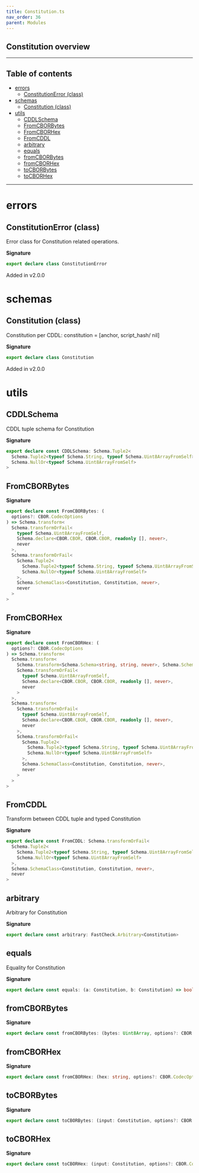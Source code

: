 ```yaml
---
title: Constitution.ts
nav_order: 36
parent: Modules
---
```


## Constitution overview

---

<h2 class="text-delta">Table of contents</h2>

- [errors](#errors)
  - [ConstitutionError (class)](#constitutionerror-class)
- [schemas](#schemas)
  - [Constitution (class)](#constitution-class)
- [utils](#utils)
  - [CDDLSchema](#cddlschema)
  - [FromCBORBytes](#fromcborbytes)
  - [FromCBORHex](#fromcborhex)
  - [FromCDDL](#fromcddl)
  - [arbitrary](#arbitrary)
  - [equals](#equals)
  - [fromCBORBytes](#fromcborbytes-1)
  - [fromCBORHex](#fromcborhex-1)
  - [toCBORBytes](#tocborbytes)
  - [toCBORHex](#tocborhex)

---

# errors

## ConstitutionError (class)

Error class for Constitution related operations.

**Signature**

```ts
export declare class ConstitutionError
```

Added in v2.0.0

# schemas

## Constitution (class)

Constitution per CDDL:
constitution = [anchor, script_hash/ nil]

**Signature**

```ts
export declare class Constitution
```

Added in v2.0.0

# utils

## CDDLSchema

CDDL tuple schema for Constitution

**Signature**

```ts
export declare const CDDLSchema: Schema.Tuple2<
  Schema.Tuple2<typeof Schema.String, typeof Schema.Uint8ArrayFromSelf>,
  Schema.NullOr<typeof Schema.Uint8ArrayFromSelf>
>
```

## FromCBORBytes

**Signature**

```ts
export declare const FromCBORBytes: (
  options?: CBOR.CodecOptions
) => Schema.transform<
  Schema.transformOrFail<
    typeof Schema.Uint8ArrayFromSelf,
    Schema.declare<CBOR.CBOR, CBOR.CBOR, readonly [], never>,
    never
  >,
  Schema.transformOrFail<
    Schema.Tuple2<
      Schema.Tuple2<typeof Schema.String, typeof Schema.Uint8ArrayFromSelf>,
      Schema.NullOr<typeof Schema.Uint8ArrayFromSelf>
    >,
    Schema.SchemaClass<Constitution, Constitution, never>,
    never
  >
>
```

## FromCBORHex

**Signature**

```ts
export declare const FromCBORHex: (
  options?: CBOR.CodecOptions
) => Schema.transform<
  Schema.transform<
    Schema.transform<Schema.Schema<string, string, never>, Schema.Schema<Uint8Array, Uint8Array, never>>,
    Schema.transformOrFail<
      typeof Schema.Uint8ArrayFromSelf,
      Schema.declare<CBOR.CBOR, CBOR.CBOR, readonly [], never>,
      never
    >
  >,
  Schema.transform<
    Schema.transformOrFail<
      typeof Schema.Uint8ArrayFromSelf,
      Schema.declare<CBOR.CBOR, CBOR.CBOR, readonly [], never>,
      never
    >,
    Schema.transformOrFail<
      Schema.Tuple2<
        Schema.Tuple2<typeof Schema.String, typeof Schema.Uint8ArrayFromSelf>,
        Schema.NullOr<typeof Schema.Uint8ArrayFromSelf>
      >,
      Schema.SchemaClass<Constitution, Constitution, never>,
      never
    >
  >
>
```

## FromCDDL

Transform between CDDL tuple and typed Constitution

**Signature**

```ts
export declare const FromCDDL: Schema.transformOrFail<
  Schema.Tuple2<
    Schema.Tuple2<typeof Schema.String, typeof Schema.Uint8ArrayFromSelf>,
    Schema.NullOr<typeof Schema.Uint8ArrayFromSelf>
  >,
  Schema.SchemaClass<Constitution, Constitution, never>,
  never
>
```

## arbitrary

Arbitrary for Constitution

**Signature**

```ts
export declare const arbitrary: FastCheck.Arbitrary<Constitution>
```

## equals

Equality for Constitution

**Signature**

```ts
export declare const equals: (a: Constitution, b: Constitution) => boolean
```

## fromCBORBytes

**Signature**

```ts
export declare const fromCBORBytes: (bytes: Uint8Array, options?: CBOR.CodecOptions) => Constitution
```

## fromCBORHex

**Signature**

```ts
export declare const fromCBORHex: (hex: string, options?: CBOR.CodecOptions) => Constitution
```

## toCBORBytes

**Signature**

```ts
export declare const toCBORBytes: (input: Constitution, options?: CBOR.CodecOptions) => Uint8Array
```

## toCBORHex

**Signature**

```ts
export declare const toCBORHex: (input: Constitution, options?: CBOR.CodecOptions) => string
```
